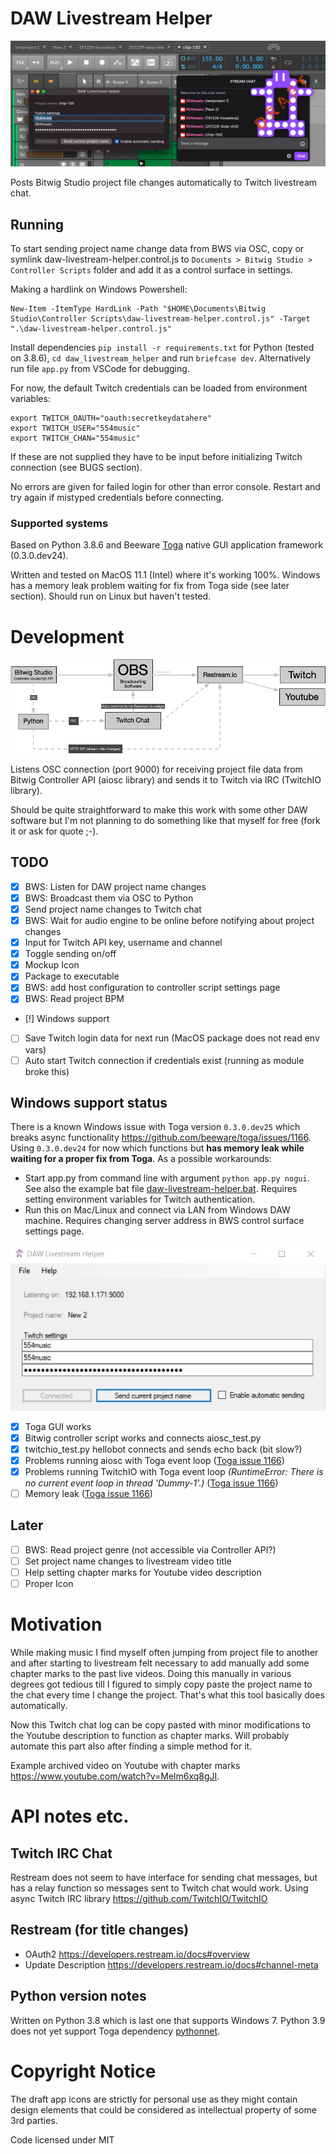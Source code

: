 # DAW Livestream Helper
![Mockup Logo and prototype GUI](https://github.com/jasalt/daw-livestream-helper/blob/master/docs/210109-proto.jpg)

Posts Bitwig Studio project file changes automatically to Twitch livestream chat.

## Running
To start sending project name change data from BWS via OSC, copy or symlink daw-livestream-helper.control.js to `Documents > Bitwig Studio > Controller Scripts` folder and add it as a control surface in settings.

Making a hardlink on Windows Powershell:

    New-Item -ItemType HardLink -Path "$HOME\Documents\Bitwig Studio\Controller Scripts\daw-livestream-helper.control.js" -Target ".\daw-livestream-helper.control.js"

Install dependencies `pip install -r requirements.txt` for Python (tested on 3.8.6), `cd daw_livestream_helper` and run `briefcase dev`. Alternatively run file `app.py` from VSCode for debugging.

For now, the default Twitch credentials can be loaded from environment variables:

    export TWITCH_OAUTH="oauth:secretkeydatahere"
    export TWITCH_USER="554music"
    export TWITCH_CHAN="554music"

If these are not supplied they have to be input before initializing Twitch connection (see BUGS section).

No errors are given for failed login for other than error console. Restart and try again if mistyped credentials before connecting.

### Supported systems

Based on Python 3.8.6 and Beeware [Toga](https://toga.readthedocs.io/en/latest/) native GUI application framework (0.3.0.dev24). 

Written and tested on MacOS 11.1 (Intel) where it's working 100%. Windows has a memory leak problem waiting for fix from Toga side (see later section). Should run on Linux but haven't tested.
 
# Development

![Concept Image](https://github.com/jasalt/daw-livestream-helper/blob/master/docs/210107-daw-livestream-helper.png)

Listens OSC connection (port 9000) for receiving project file data from Bitwig Controller API (aiosc library) and sends it to Twitch via IRC (TwitchIO library).

Should be quite straightforward to make this work with some other DAW software but I'm not planning to do something like that myself for free (fork it or ask for quote ;-).

## TODO

- [X] BWS: Listen for DAW project name changes 
- [X] BWS: Broadcast them via OSC to Python
- [X] Send project name changes to Twitch chat
- [X] BWS: Wait for audio engine to be online before notifying about project changes
- [X] Input for Twitch API key, username and channel
- [X] Toggle sending on/off
- [X] Mockup Icon
- [X] Package to executable
- [X] BWS: add host configuration to controller script settings page
- [X] BWS: Read project BPM
- [!] Windows support
- [ ] Save Twitch login data for next run (MacOS package does not read env vars)
- [ ] Auto start Twitch connection if credentials exist (running as module broke this)

## Windows support status

There is a known Windows issue with Toga version `0.3.0.dev25` which breaks async functionality https://github.com/beeware/toga/issues/1166. Using `0.3.0.dev24` for now which functions but **has memory leak while waiting for a proper fix from Toga**. As a possible workarounds:

- Start app.py from command line with argument `python app.py nogui`. See also the example bat file [daw-livestream-helper.bat](https://github.com/jasalt/daw-livestream-helper/blob/master/daw-livestream-helper.bat). Requires setting environment variables for Twitch authentication.
- Run this on Mac/Linux and connect via LAN from Windows DAW machine. Requires changing server address in BWS control surface settings page.

![Winforms](https://github.com/jasalt/daw-livestream-helper/blob/master/docs/210113-winforms.jpg)

- [X] Toga GUI works
- [X] Bitwig controller script works and connects aiosc_test.py
- [X] twitchio_test.py hellobot connects and sends echo back (bit slow?)
- [X] Problems running aiosc with Toga event loop ([Toga issue 1166](https://github.com/beeware/toga/issues/1166))
- [X] Problems running TwitchIO with Toga event loop *(RuntimeError: There is no current event loop in thread 'Dummy-1'.)* ([Toga issue 1166](https://github.com/beeware/toga/issues/1166))
- [ ] Memory leak ([Toga issue 1166](https://github.com/beeware/toga/issues/1166))

## Later

- [ ] BWS: Read project genre (not accessible via Controller API?)
- [ ] Set project name changes to livestream video title
- [ ] Help setting chapter marks for Youtube video description
- [ ] Proper Icon

# Motivation 

While making music I find myself often jumping from project file to another and after starting to livestream  felt necessary to add manually add some chapter marks to the past live videos. Doing this manually in various degrees got tedious till I figured to simply copy paste the project name to the chat every time I change the project. That's what this tool basically does automatically.

Now this Twitch chat log can be copy pasted with minor modifications to the Youtube description to function as chapter marks. Will probably automate this part also after finding a simple method for it.

Example archived video on Youtube with chapter marks https://www.youtube.com/watch?v=Melm6xq8gJI.

# API notes etc.

## Twitch IRC Chat
Restream does not seem to have interface for sending chat messages, but has a relay function so messages sent to Twitch chat would work. Using async Twitch IRC library https://github.com/TwitchIO/TwitchIO

## Restream (for title changes)
- OAuth2 https://developers.restream.io/docs#overview
- Update Description https://developers.restream.io/docs#channel-meta

## Python version notes
Written on Python 3.8 which is last one that supports Windows 7. Python 3.9 does not yet support Toga dependency [pythonnet](https://github.com/pythonnet/pythonnet).

# Copyright Notice
The draft app icons are strictly for personal use as they might contain design elements that could be considered as intellectual property of some 3rd parties. 

Code licensed under MIT
